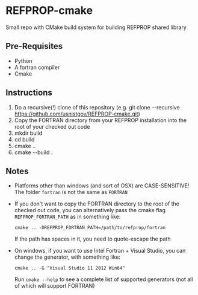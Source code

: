 # REFPROP-cmake
Small repo with CMake build system for building REFPROP shared library

Pre-Requisites
--------------

* Python
* A fortran compiler
* Cmake

Instructions
------------

1. Do a recursive(!) clone of this repository (e.g. git clone --recursive https://github.com/usnistgov/REFPROP-cmake.git)
2. Copy the FORTRAN directory from your REFPROP installation into the root of your checked out code
3. mkdir build
4. cd build
5. cmake ..
6. cmake --build .

Notes
-----

* Platforms other than windows (and sort of OSX) are CASE-SENSITIVE!  The folder ``fortran`` is not the same as ``FORTRAN``

* If you don't want to copy the FORTRAN directory to the root of the checked out code, you can alternatively pass the cmake flag ``REFPROP_FORTRAN_PATH`` as in something like:
    
      cmake .. -DREFPROP_FORTRAN_PATH=/path/to/refprop/fortran

  If the path has spaces in it, you need to quote-escape the path

* On windows, if you want to use Intel Fortran + Visual Studio, you can change the generator, with something like:

      cmake .. -G "Visual Studio 11 2012 Win64"

  Run ``cmake --help`` to see a complete list of supported generators (not all of which will support FORTRAN)